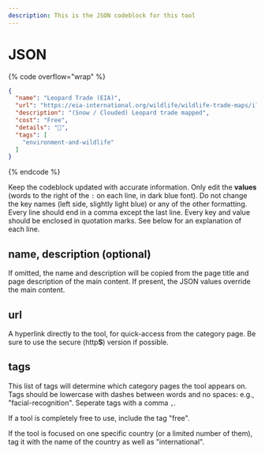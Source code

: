 ```yaml
---
description: This is the JSON codeblock for this tool
---
```


# JSON

{% code overflow="wrap" %}
```json
{
  "name": "Leopard Trade (EIA)",
  "url": "https://eia-international.org/wildlife/wildlife-trade-maps/illegal-trade-seizures-asian-big-cats/",
  "description": "(Snow / Clouded) Leopard trade mapped",
  "cost": "Free",
  "details": "🐯",
  "tags": [
    "environment-and-wildlife"
  ]
}
```
{% endcode %}

Keep the codeblock updated with accurate information. Only edit the **values** (words to the right of the `:` on each line, in dark blue font). Do not change the key names (left side, slightly light blue) or any of the other formatting. Every line should end in a comma except the last line. Every key and value should be enclosed in quotation marks. See below for an explanation of each line.&#x20;

## name, description (optional)

If omitted, the name and description will be copied from the page title and page description of the main content. If present, the JSON values override the main content.

## url

A hyperlink directly to the tool, for quick-access from the category page. Be sure to use the secure (http**S**) version if possible.

## tags

This list of tags will determine which category pages the tool appears on. Tags should be lowercase with dashes between words and no spaces: e.g., "facial-recognition". Seperate tags with a comma `,`.

If a tool is completely free to use, include the tag "free".

If the tool is focused on one specific country (or a limited number of them), tag it with the name of the country as well as "international".

